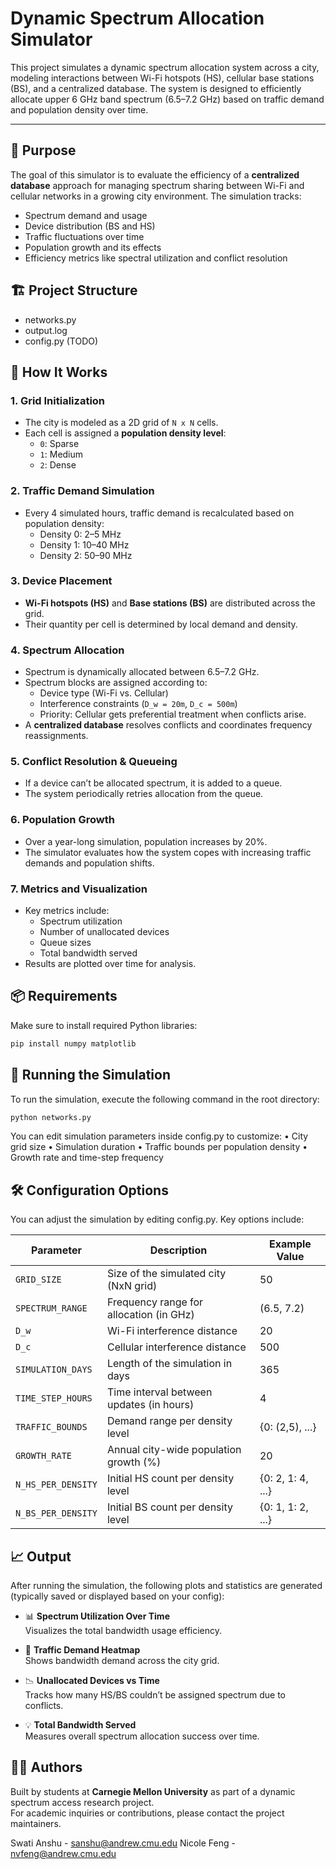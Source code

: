 # Dynamic Spectrum Allocation Simulator

This project simulates a dynamic spectrum allocation system across a city, modeling interactions between Wi-Fi hotspots (HS), cellular base stations (BS), and a centralized database. The system is designed to efficiently allocate upper 6 GHz band spectrum (6.5–7.2 GHz) based on traffic demand and population density over time.

---

## 🧠 Purpose

The goal of this simulator is to evaluate the efficiency of a **centralized database** approach for managing spectrum sharing between Wi-Fi and cellular networks in a growing city environment. The simulation tracks:

- Spectrum demand and usage  
- Device distribution (BS and HS)  
- Traffic fluctuations over time  
- Population growth and its effects  
- Efficiency metrics like spectral utilization and conflict resolution



## 🏗️ Project Structure
- networks.py 
- output.log 
- config.py (TODO)


## 🚀 How It Works

### 1. Grid Initialization

- The city is modeled as a 2D grid of `N x N` cells.
- Each cell is assigned a **population density level**:
  - `0`: Sparse  
  - `1`: Medium  
  - `2`: Dense

### 2. Traffic Demand Simulation

- Every 4 simulated hours, traffic demand is recalculated based on population density:
  - Density 0: 2–5 MHz  
  - Density 1: 10–40 MHz  
  - Density 2: 50–90 MHz

### 3. Device Placement

- **Wi-Fi hotspots (HS)** and **Base stations (BS)** are distributed across the grid.
- Their quantity per cell is determined by local demand and density.

### 4. Spectrum Allocation

- Spectrum is dynamically allocated between 6.5–7.2 GHz.
- Spectrum blocks are assigned according to:
  - Device type (Wi-Fi vs. Cellular)
  - Interference constraints (`D_w = 20m`, `D_c = 500m`)
  - Priority: Cellular gets preferential treatment when conflicts arise.
- A **centralized database** resolves conflicts and coordinates frequency reassignments.

### 5. Conflict Resolution & Queueing

- If a device can’t be allocated spectrum, it is added to a queue.
- The system periodically retries allocation from the queue.

### 6. Population Growth

- Over a year-long simulation, population increases by 20%.
- The simulator evaluates how the system copes with increasing traffic demands and population shifts.

### 7. Metrics and Visualization

- Key metrics include:
  - Spectrum utilization
  - Number of unallocated devices
  - Queue sizes
  - Total bandwidth served
- Results are plotted over time for analysis.


## 📦 Requirements

Make sure to install required Python libraries:

```bash 
pip install numpy matplotlib
```

## 🧪 Running the Simulation

To run the simulation, execute the following command in the root directory:

```bash
python networks.py
```

You can edit simulation parameters inside config.py to customize:
	•	City grid size
	•	Simulation duration
	•	Traffic bounds per population density
	•	Growth rate and time-step frequency


## 🛠️ Configuration Options

You can adjust the simulation by editing config.py. Key options include:

| Parameter           | Description                                         | Example Value     |
|---------------------|-----------------------------------------------------|-------------------|
| `GRID_SIZE`         | Size of the simulated city (NxN grid)               | 50                |
| `SPECTRUM_RANGE`    | Frequency range for allocation (in GHz)             | (6.5, 7.2)        |
| `D_w`               | Wi-Fi interference distance                         | 20                |
| `D_c`               | Cellular interference distance                      | 500               |
| `SIMULATION_DAYS`   | Length of the simulation in days                    | 365               |
| `TIME_STEP_HOURS`   | Time interval between updates (in hours)            | 4                 |
| `TRAFFIC_BOUNDS`    | Demand range per density level                      | {0: (2,5), ...}   |
| `GROWTH_RATE`       | Annual city-wide population growth (%)              | 20                |
| `N_HS_PER_DENSITY`  | Initial HS count per density level                  | {0: 2, 1: 4, ...} |
| `N_BS_PER_DENSITY`  | Initial BS count per density level                  | {0: 1, 1: 2, ...} |


## 📈 Output

After running the simulation, the following plots and statistics are generated (typically saved or displayed based on your config):

- 📊 **Spectrum Utilization Over Time**  
  Visualizes the total bandwidth usage efficiency.

- 🌆 **Traffic Demand Heatmap**  
  Shows bandwidth demand across the city grid.


- 📉 **Unallocated Devices vs Time**  
  Tracks how many HS/BS couldn’t be assigned spectrum due to conflicts.

- 💡 **Total Bandwidth Served**  
  Measures overall spectrum allocation success over time.



## 🧑‍💻 Authors

Built by students at **Carnegie Mellon University** as part of a dynamic spectrum access research project.  
For academic inquiries or contributions, please contact the project maintainers.

Swati Anshu - sanshu@andrew.cmu.edu
Nicole Feng - nvfeng@andrew.cmu.edu

